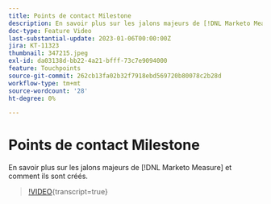 ```yaml
---
title: Points de contact Milestone
description: En savoir plus sur les jalons majeurs de [!DNL Marketo Measure] et comment ils sont créés.
doc-type: Feature Video
last-substantial-update: 2023-01-06T00:00:00Z
jira: KT-11323
thumbnail: 347215.jpeg
exl-id: da03138d-bb22-4a21-bfff-73c7e9094000
feature: Touchpoints
source-git-commit: 262cb13fa02b32f7918ebd569720b80078c2b28d
workflow-type: tm+mt
source-wordcount: '28'
ht-degree: 0%

---
```


# Points de contact Milestone

En savoir plus sur les jalons majeurs de [!DNL Marketo Measure] et comment ils sont créés.

>[!VIDEO](https://video.tv.adobe.com/v/347215/?learn=on){transcript=true}
